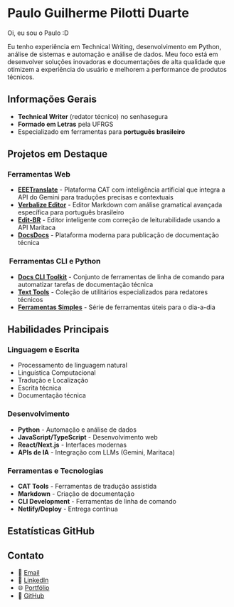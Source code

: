 # Paulo Guilherme Pilotti Duarte

Oi, eu sou o Paulo :D

Eu tenho experiência em Technical Writing, desenvolvimento em Python, análise de sistemas e automação e análise de dados. Meu foco está em desenvolver soluções inovadoras e documentações de alta qualidade que otimizem a experiência do usuário e melhorem a performance de produtos técnicos.

## Informações Gerais

- **Technical Writer** (redator técnico) no senhasegura
- **Formado em Letras** pela UFRGS
- Especializado em ferramentas para **português brasileiro**


## Projetos em Destaque

### Ferramentas Web

- **[EEETranslate](https://eeetranslate.netlify.app/)** - Plataforma CAT com inteligência artificial que integra a API do Gemini para traduções precisas e contextuais
- **[Verbalize Editor](https://verbalize-editor.netlify.app/)** - Editor Markdown com análise gramatical avançada específica para português brasileiro
- **[Edit-BR](https://edit-br.netlify.app/)** - Editor inteligente com correção de leiturabilidade usando a API Maritaca
- **[DocsDocs](https://docsdocs.netlify.app/)** - Plataforma moderna para publicação de documentação técnica


### ️ Ferramentas CLI e Python

- **[Docs CLI Toolkit](https://github.com/mtgr18977/docs-cli-toolkit)** - Conjunto de ferramentas de linha de comando para automatizar tarefas de documentação técnica
- **[Text Tools](https://github.com/mtgr18977/text-tools)** - Coleção de utilitários especializados para redatores técnicos
- **[Ferramentas Simples](https://github.com/mtgr18977/FerramentasSimplesWeb)** - Série de ferramentas úteis para o dia-a-dia


## Habilidades Principais

### Linguagem e Escrita

- Processamento de linguagem natural
- Linguística Computacional
- Tradução e Localização
- Escrita técnica
- Documentação técnica


### Desenvolvimento

- **Python** - Automação e análise de dados
- **JavaScript/TypeScript** - Desenvolvimento web
- **React/Next.js** - Interfaces modernas
- **APIs de IA** - Integração com LLMs (Gemini, Maritaca)


### Ferramentas e Tecnologias

- **CAT Tools** - Ferramentas de tradução assistida
- **Markdown** - Criação de documentação
- **CLI Development** - Ferramentas de linha de comando
- **Netlify/Deploy** - Entrega contínua


## Estatísticas GitHub





## Contato

- 📧 [Email](mailto:paulo@paulogpd.com.br)
- 💼 [LinkedIn](https://www.linkedin.com/in/paulogpd/)
- 🌐 [Portfólio](https://portfolio-paulo.vercel.app/)
- 🐙 [GitHub](https://github.com/mtgr18977)

